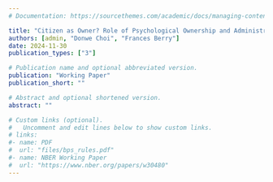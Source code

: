```yaml
---
# Documentation: https://sourcethemes.com/academic/docs/managing-content/

title: "Citizen as Owner? Role of Psychological Ownership and Administrative Burden in Citizen Satisfaction"
authors: [admin, "Donwe Choi", "Frances Berry"]
date: 2024-11-30
publication_types: ["3"]

# Publication name and optional abbreviated version.
publication: "Working Paper"
publication_short: ""

# Abstract and optional shortened version.
abstract: ""

# Custom links (optional).
#   Uncomment and edit lines below to show custom links.
# links:
#- name: PDF
#  url: "files/bps_rules.pdf"
#- name: NBER Working Paper
#  url: "https://www.nber.org/papers/w30480"
---
```

